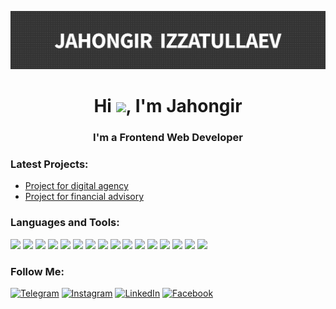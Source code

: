 ![Header](https://github.com/JahongirIzzatullaev/JahongirIzzatullaev/blob/main/assets/logo.png)

<h1 align="center">Hi <img src="https://raw.githubusercontent.com/MartinHeinz/MartinHeinz/master/wave.gif" width="30px">, I'm Jahongir</h1>
<h3 align="center">I'm a Frontend Web Developer</h3>

### Latest Projects:

- [Project for digital agency](https://jahongirizzatullaev.github.io/digital-agency/index.html)
- [Project for financial advisory](https://jahongirizzatullaev.github.io/financial-advisory/)

### Languages and Tools:

<p align="left"> 
    <img src="https://img.icons8.com/color/48/000000/vue-js.png"/>
    <img src="https://img.icons8.com/color/48/000000/figma.png"/>
    <img src="https://img.icons8.com/color/48/000000/adobe-illustrator.png"/> 
    <img src="https://img.icons8.com/color/48/000000/npm.png"/>
    <img src="https://img.icons8.com/color/48/000000/java-coffee-cup-logo.png"/>
    <img src="https://img.icons8.com/color/48/000000/spring-logo.png"/>
    <img src="https://img.icons8.com/color/48/000000/javascript.png"/>
    <img src="https://img.icons8.com/color/48/000000/html-5.png"/>
    <img src="https://img.icons8.com/color/48/000000/css3.png"/>
    <img src="https://img.icons8.com/color/48/000000/bootstrap.png"/>
    <img src="https://img.icons8.com/color/48/000000/sass.png"/>
    <img src="https://img.icons8.com/color/48/000000/git.png"/>
    <img src="https://img.icons8.com/fluent/50/000000/mysql-logo.png"/>
    <img src="https://img.icons8.com/color/48/000000/postgresql.png"/>
    <img src="https://img.icons8.com/color/48/000000/wordpress.png"/> 
    <img src="https://img.icons8.com/color/48/000000/linux.png"/> 
   
</p>

### Follow Me:

[![Telegram](https://img.shields.io/badge/-Telegram-090909?style=for-the-badge&logo=telegram&logoColor=27A0D9)](https://t.me/jahongir_izzatullaev)
[![Instagram](https://img.shields.io/badge/-Instagram-090909?style=for-the-badge&logo=instagram&logoColor=B4068E)](https://www.instagram.com/jahongir.izzatullaev/?hl=ru)
[![LinkedIn](https://img.shields.io/badge/-LinkedIn-090909?style=for-the-badge&logo=linkedin&logoColor=007BB6)](https://www.linkedin.com/in/jahongir-izzatullaev-012357184/)
[![Facebook](https://img.shields.io/badge/-Facebook-090909?style=for-the-badge&logo=Facebook&logoColor=1195F5)](https://www.facebook.com/profile.php?id=100013080578687)

